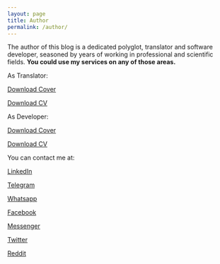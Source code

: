 ```yaml
---
layout: page
title: Author
permalink: /author/
---
```


The author of this blog is a dedicated polyglot, translator and software developer, seasoned by years of working in professional and scientific fields.
**You could use my services on any of those areas.** 

As Translator:

[Download Cover](/files/CL-Translator_Yoandry_Gonzalez_Castro_English_v1.0.pdf)

[Download CV](/files/CV-Translator_Yoandry_Gonzalez_Castro_v1.0.pdf)

As Developer:

[Download Cover](/files/CL-Developer_Yoandry_Gonzalez_Castro_English_v1.0.pdf)

[Download CV](/files/CV-Developer_Yoandry_Gonzalez_Castro.pdf)

You can contact me at:

[LinkedIn](https://www.linkedin.com/in/yoandrygc)

[Telegram](https://t.me/yoandrygc)

[Whatsapp](https://chat.whatsapp.com/KK11YFVPBIg8VUwHITnwqQ)

[Facebook](https://facebook.com/yoandrygc)

[Messenger](https://m.me/yoandrygc)

[Twitter](https://twitter.com/yoandrygc)

[Reddit](https://www.reddit.com/user/yoandrygc)